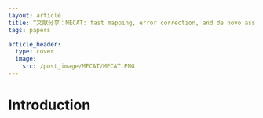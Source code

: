 ```yaml
---
layout: article
title: “文献分享：MECAT: fast mapping, error correction, and de novo assembly for single-molecule sequencing reads”
tags: papers

article_header:
  type: cover
  image: 
    src: /post_image/MECAT/MECAT.PNG
---
```


# Introduction
